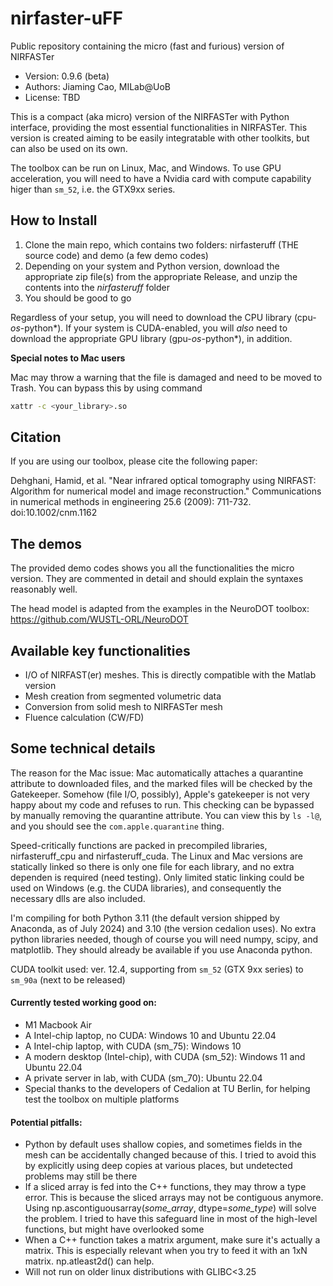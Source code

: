 # nirfaster-uFF

Public repository containing the micro (fast and furious) version of NIRFASTer

- Version: 0.9.6 (beta)
- Authors: Jiaming Cao, MILab@UoB
- License: TBD

This is a compact (aka micro) version of the NIRFASTer with Python interface, providing the most essential functionalities in NIRFASTer. This version is created aiming to be easily integratable with other toolkits, but can also be used on its own.

The toolbox can be run on Linux, Mac, and Windows. To use GPU acceleration, you will need to have a Nvidia card with compute capability higer than `sm_52`, i.e. the GTX9xx series.


## How to Install

1. Clone the main repo, which contains two folders: nirfasteruff (THE source code) and demo (a few demo codes)
2. Depending on your system and Python version, download the appropriate zip file(s) from the appropriate Release, and unzip the contents into the *nirfasteruff* folder
3. You should be good to go

Regardless of your setup, you will need to download the CPU library (cpu-*os*-python*). If your system is CUDA-enabled, you will *also* need to download the appropriate GPU library (gpu-*os*-python*), in addition.

**Special notes to Mac users**

Mac may throw a warning that the file is damaged and need to be moved to Trash. You can bypass this by using command

```bash
xattr -c <your_library>.so
```

## Citation
If you are using our toolbox, please cite the following paper:

Dehghani, Hamid, et al. "Near infrared optical tomography using NIRFAST: Algorithm for numerical model and image reconstruction." Communications in numerical methods in engineering 25.6 (2009): 711-732. doi:10.1002/cnm.1162

## The demos

The provided demo codes shows you all the functionalities the micro version. They are commented in detail and should explain the syntaxes reasonably well.

The head model is adapted from the examples in the NeuroDOT toolbox: https://github.com/WUSTL-ORL/NeuroDOT

## Available key functionalities

- I/O of NIRFAST(er) meshes. This is directly compatible with the Matlab version
- Mesh creation from segmented volumetric data
- Conversion from solid mesh to NIRFASTer mesh
- Fluence calculation (CW/FD)

## Some technical details

The reason for the Mac issue: Mac automatically attaches a quarantine attribute to downloaded files, and the marked files will be checked by the Gatekeeper. Somehow (file I/O, possibly), Apple's gatekeeper is not very happy about my code and refuses to run. This checking can be bypassed by manually removing the quarantine attribute. You can view this by `ls -l@`, and you should see the `com.apple.quarantine` thing.

Speed-critically functions are packed in precompiled libraries, nirfasteruff_cpu and nirfasteruff_cuda. The Linux and Mac versions are statically linked so there is only one file for each library, and no extra dependen is required (need testing). Only limited static linking could be used on Windows (e.g. the CUDA libraries), and consequently the necessary dlls are also included.

I'm compiling for both Python 3.11 (the default version shipped by Anaconda, as of July 2024) and 3.10 (the version cedalion uses). No extra python libraries needed, though of course you will need numpy, scipy, and matplotlib. They should already be available if you use Anaconda python. 

CUDA toolkit used: ver. 12.4, supporting from ```sm_52``` (GTX 9xx series) to ```sm_90a``` (next to be released)

#### Currently tested working good on:

- M1 Macbook Air
- A Intel-chip laptop, no CUDA: Windows 10 and Ubuntu 22.04
- A Intel-chip laptop, with CUDA (sm_75): Windows 10
- A modern desktop (Intel-chip), with CUDA (sm_52): Windows 11 and Ubuntu 22.04
- A private server in lab, with CUDA (sm_70): Ubuntu 22.04
- Special thanks to the developers of Cedalion at TU Berlin, for helping test the toolbox on multiple platforms

#### Potential pitfalls:

- Python by default uses shallow copies, and sometimes fields in the mesh can be accidentally changed because of this. I tried to avoid this by explicitly using deep copies at various places, but undetected problems may still be there
- If a sliced array is fed into the C++ functions, they may throw a type error. This is because the sliced arrays may not be contiguous anymore. Using np.ascontiguousarray(*some_array*, dtype=*some_type*) will solve the problem. I tried to have this safeguard line in most of the high-level functions, but might have overlooked some
- When a C++ function takes a matrix argument, make sure it's actually a matrix. This is especially relevant when you try to feed it with an 1xN matrix. np.atleast2d() can help.
- Will not run on older linux distributions with GLIBC<3.25
